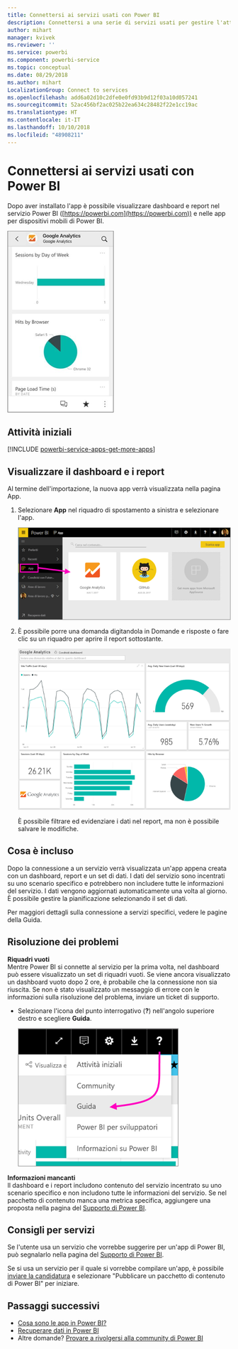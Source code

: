 ```yaml
---
title: Connettersi ai servizi usati con Power BI
description: Connettersi a una serie di servizi usati per gestire l'attività aziendale, ad esempio Salesforce, Microsoft Dynamics CRM e Google Analytics.
author: mihart
manager: kvivek
ms.reviewer: ''
ms.service: powerbi
ms.component: powerbi-service
ms.topic: conceptual
ms.date: 08/29/2018
ms.author: mihart
LocalizationGroup: Connect to services
ms.openlocfilehash: add6a02d10c2dfe0e0fd93b9d12f03a10d057241
ms.sourcegitcommit: 52ac456bf2ac025b22ea634c28482f22e1cc19ac
ms.translationtype: HT
ms.contentlocale: it-IT
ms.lasthandoff: 10/10/2018
ms.locfileid: "48908211"
---
```

# <a name="connect-to-the-services-you-use-with-power-bi"></a>Connettersi ai servizi usati con Power BI

Dopo aver installato l'app è possibile visualizzare dashboard e report nel servizio Power BI ([https://powerbi.com](https://powerbi.com)) e nelle app per dispositivi mobili di Power BI. 

![App Google Analytics nell'app Power BI per dispositivi mobili](media/end-user-connect-to-services/power-bi-service-mobile-app-240.png)

## <a name="get-started"></a>Attività iniziali
[!INCLUDE [powerbi-service-apps-get-more-apps](.././includes/powerbi-service-apps-get-more-apps.md)]

## <a name="view-the-dashboard-and-reports"></a>Visualizzare il dashboard e i report
Al termine dell'importazione, la nuova app verrà visualizzata nella pagina App.

1. Selezionare **App** nel riquadro di spostamento a sinistra e selezionare l'app.
   
     ![Pagina App](media/end-user-connect-to-services/power-bi-service-apps-open-app.png)
2. È possibile porre una domanda digitandola in Domande e risposte o fare clic su un riquadro per aprire il report sottostante. 
   
    ![Dashboard di Google Analytics](media/end-user-connect-to-services/googleanalytics2.png)
   
    È possibile filtrare ed evidenziare i dati nel report, ma non è possibile salvare le modifiche.

## <a name="whats-included"></a>Cosa è incluso
Dopo la connessione a un servizio verrà visualizzata un'app appena creata con un dashboard, report e un set di dati. I dati del servizio sono incentrati su uno scenario specifico e potrebbero non includere tutte le informazioni del servizio. I dati vengono aggiornati automaticamente una volta al giorno. È possibile gestire la pianificazione selezionando il set di dati.

Per maggiori dettagli sulla connessione a servizi specifici, vedere le pagine della Guida.

## <a name="troubleshooting"></a>Risoluzione dei problemi
**Riquadri vuoti**  
Mentre Power BI si connette al servizio per la prima volta, nel dashboard può essere visualizzato un set di riquadri vuoti. Se viene ancora visualizzato un dashboard vuoto dopo 2 ore, è probabile che la connessione non sia riuscita. Se non è stato visualizzato un messaggio di errore con le informazioni sulla risoluzione del problema, inviare un ticket di supporto.

* Selezionare l'icona del punto interrogativo (**?**) nell'angolo superiore destro e scegliere **Guida**.
  
    ![Icona della Guida](media/end-user-connect-to-services/power-bi-service-get-help.png)

**Informazioni mancanti**  
Il dashboard e i report includono contenuto del servizio incentrato su uno scenario specifico e non includono tutte le informazioni del servizio. Se nel pacchetto di contenuto manca una metrica specifica, aggiungere una proposta nella pagina del [Supporto di Power BI](https://support.powerbi.com/forums/265200-power-bi).

## <a name="suggesting-services"></a>Consigli per servizi
Se l'utente usa un servizio che vorrebbe suggerire per un'app di Power BI, può segnalarlo nella pagina del [Supporto di Power BI](https://support.powerbi.com/forums/265200-power-bi).

Se si usa un servizio per il quale si vorrebbe compilare un'app, è possibile [inviare la candidatura](https://azure.microsoft.com/marketplace/programs/certified/apply/) e selezionare "Pubblicare un pacchetto di contenuto di Power BI" per iniziare.

## <a name="next-steps"></a>Passaggi successivi
* [Cosa sono le app in Power BI?](../service-install-use-apps.md)
* [Recuperare dati in Power BI](../service-get-data.md)
* Altre domande? [Provare a rivolgersi alla community di Power BI](http://community.powerbi.com/)

